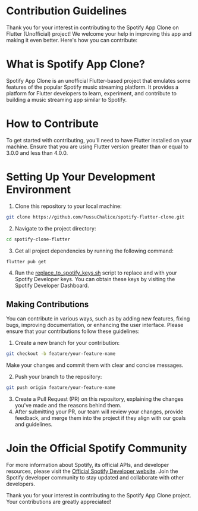
# Contribution Guidelines
Thank you for your interest in contributing to the Spotify App Clone on Flutter (Unofficial) project! We welcome your help in improving this app and making it even better. Here's how you can contribute:

# What is Spotify App Clone?
Spotify App Clone is an unofficial Flutter-based project that emulates some features of the popular Spotify music streaming platform. It provides a platform for Flutter developers to learn, experiment, and contribute to building a music streaming app similar to Spotify.

# How to Contribute
To get started with contributing, you'll need to have Flutter installed on your machine. Ensure that you are using Flutter version greater than or equal to 3.0.0 and less than 4.0.0.

# Setting Up Your Development Environment
1. Clone this repository to your local machine:
```bash
git clone https://github.com/FussuChalice/spotify-flutter-clone.git
```

2. Navigate to the project directory:
```bash
cd spotify-clone-flutter
```

3. Get all project dependencies by running the following command:
```bash
flutter pub get
```

4. Run the [replace_to_spotify_keys.sh](replace_to_spotify_keys.sh) script to replace <your client id> and <your client secret> with your Spotify Developer keys. You can obtain these keys by visiting the Spotify Developer Dashboard.

## Making Contributions
You can contribute in various ways, such as by adding new features, fixing bugs, improving documentation, or enhancing the user interface. Please ensure that your contributions follow these guidelines:

1. Create a new branch for your contribution:
```bash
git checkout -b feature/your-feature-name
```

Make your changes and commit them with clear and concise messages.

2. Push your branch to the repository:
```bash
git push origin feature/your-feature-name
```

3. Create a Pull Request (PR) on this repository, explaining the changes you've made and the reasons behind them.
4. After submitting your PR, our team will review your changes, provide feedback, and merge them into the project if they align with our goals and guidelines.

# Join the Official Spotify Community
For more information about Spotify, its official APIs, and developer resources, please visit the [Official Spotify Developer website](https://developer.spotify.com/). Join the Spotify developer community to stay updated and collaborate with other developers.

Thank you for your interest in contributing to the Spotify App Clone project. Your contributions are greatly appreciated!
